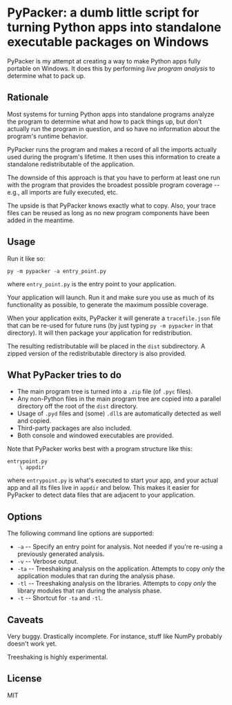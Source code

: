 # PyPacker: a dumb little script for turning Python apps into standalone executable packages on Windows

PyPacker is my attempt at creating a way to make Python apps fully portable on Windows. It does this by performing *live program analysis* to determine what to pack up.

## Rationale

Most systems for turning Python apps into standalone programs analyze the program to determine what and how to pack things up, but don't actually run the program in question, and so have no information about the program's runtime behavior.

PyPacker runs the program and makes a record of all the imports actually used during the program's lifetime. It then uses this information to create a standalone redistributable of the application.

The downside of this approach is that you have to perform at least one run with the program that provides the broadest possible program coverage -- e.g., all imports are fully executed, etc.

The upside is that PyPacker knows exactly what to copy. Also, your trace files can be reused as long as no new program components have been added in the meantime.

## Usage

Run it like so:

`py -m pypacker -a entry_point.py`

where `entry_point.py` is the entry point to your application.

Your application will launch. Run it and make sure you use as much of its functionality as possible, to generate the maximum possible coverage.

When your application exits, PyPacker it will generate a `tracefile.json` file that can be re-used for future runs (by just typing `py -m pypacker` in that directory). It will then package your application for redistribution.

The resulting redistributable will be placed in the `dist` subdirectory. A zipped version of the redistributable directory is also provided.

## What PyPacker tries to do

* The main program tree is turned into a `.zip` file (of `.pyc` files).
* Any non-Python files in the main program tree are copied into a parallel directory off the root of the `dist` directory.
* Usage of `.pyd` files and (some) `.dll`s are automatically detected as well and copied.
* Third-party packages are also included.
* Both console and windowed executables are provided.

Note that PyPacker works best with a program structure like this:

```
entrypoint.py
    \ appdir
```

where `entrypoint.py` is what's executed to start your app, and your actual app and all its files live in `appdir` and below. This makes it easier for PyPacker to detect data files that are adjacent to your application.

## Options

The following command line options are supported:

* `-a` -- Specify an entry point for analysis. Not needed if you're re-using a previously generated analysis.
* `-v` -- Verbose output.
* `-ta` -- Treeshaking analysis on the application. Attempts to copy *only* the application modules that ran during the analysis phase.
* `-tl` -- Treeshaking analysis on the libraries. Attempts to copy *only* the library modules that ran during the analysis phase.
* `-t` -- Shortcut for `-ta` and `-tl`.

## Caveats

Very buggy. Drastically incomplete. For instance, stuff like NumPy probably doesn't work yet.

Treeshaking is highly experimental.

## License

MIT